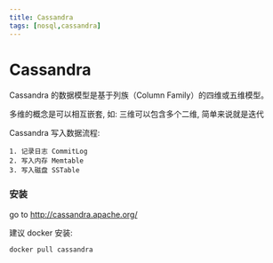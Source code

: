 ```yaml
---
title: Cassandra
tags: [nosql,cassandra]
---
```


# Cassandra

Cassandra 的数据模型是基于列族（Column Family）的四维或五维模型。

多维的概念是可以相互嵌套, 如: 三维可以包含多个二维, 简单来说就是迭代

Cassandra 写入数据流程:

    1. 记录日志 CommitLog
    2. 写入内存 Memtable
    3. 写入磁盘 SSTable
    
### 安装

go to  http://cassandra.apache.org/

建议 docker 安装:

`docker pull cassandra`




